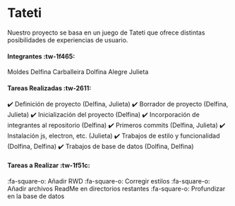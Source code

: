 # Tateti
Nuestro proyecto se basa en un juego de Tateti que ofrece distintas posibilidades de experiencias de usuario.

#### Integrantes  :tw-1f465:
Moldes Delfina
Carballeira Dolfina
Alegre Julieta

#### Tareas Realizadas :tw-2611:
✔️ Definición de proyecto (Delfina, Julieta)
✔️ Borrador de proyecto (Delfina, Julieta)
✔️ Inicialización del proyecto (Delfina)
✔️ Incorporación de integrantes al repositorio (Delfina)
✔️ Primeros commits (Delfina, Julieta)
✔️ Instalación js, electron, etc. (Julieta)
✔️ Trabajos de estilo y funcionalidad (Dolfina, Delfina)
✔️ Trabajos de base de datos (Dolfina, Delfina)

#### Tareas a Realizar :tw-1f51c:
:fa-square-o: Añadir RWD
:fa-square-o: Corregir estilos
:fa-square-o: Añadir archivos ReadMe en directorios restantes
:fa-square-o: Profundizar en la base de datos
